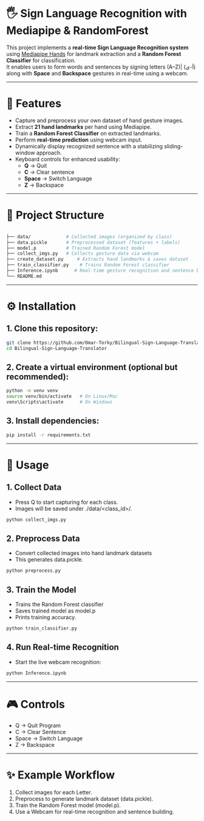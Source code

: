 # 🖐️ Sign Language Recognition with Mediapipe & RandomForest

This project implements a **real-time Sign Language Recognition system** using [Mediapipe Hands](https://google.github.io/mediapipe/solutions/hands.html) for landmark extraction and a **Random Forest Classifier** for classification.  
It enables users to form words and sentences by signing letters (A–Z)| (أ-ي) along with **Space** and **Backspace** gestures in real-time using a webcam.

---

# 📌 Features
- Capture and preprocess your own dataset of hand gesture images.
- Extract **21 hand landmarks** per hand using Mediapipe.
- Train a **Random Forest Classifier** on extracted landmarks.
- Perform **real-time prediction** using webcam input.
- Dynamically display recognized sentence with a stabilizing sliding-window approach.
- Keyboard controls for enhanced usability:
  - **Q** → Quit  
  - **C** → Clear sentence  
  - **Space** → Switch Language  
  - **Z** → Backspace  

---

# 📂 Project Structure

```bash

├── data/             # Collected images (organized by class)
├── data.pickle       # Preprocessed dataset (features + labels)
├── model.p           # Trained Random Forest model
├── collect_imgs.py   # Collects gesture data via webcam
├── create_dataset.py     # Extracts hand landmarks & saves dataset
├── train_classifier.py    # Trains Random Forest classifier
├── Inference.ipynb      # Real-time gesture recognition and sentence builder
└── README.md
```

---

# ⚙️ Installation
## 1. Clone this repository:
```bash
git clone https://github.com/Omar-Torky/Bilingual-Sign-Language-Translator.git
cd Bilingual-Sign-Language-Translator
```

## 2. Create a virtual environment (optional but recommended):
```bash
python -m venv venv
source venv/bin/activate   # On Linux/Mac
venv\Scripts\activate      # On Windows
```

## 3. Install dependencies:
```bash
pip install -r requirements.txt
```

---

# 🚀 Usage
## 1. Collect Data
- Press Q to start capturing for each class.
- Images will be saved under ./data/<class_id>/.
```bash
python collect_imgs.py
```


## 2. Preprocess Data
- Convert collected images into hand landmark datasets
- This generates data.pickle.
```bash
python preprocess.py
```

## 3. Train the Model
- Trains the Random Forest classifier
- Saves trained model as model.p
- Prints training accuracy.
```bash
python train_classifier.py
```


## 4. Run Real-time Recognition
- Start the live webcam recognition:
```bash
python Inference.ipynb
```
---

# 🎮 Controls
- Q → Quit Program
- C → Clear Sentence
- Space → Switch Language
- Z → Backspace

---

# ✨ Example Workflow
1. Collect images for each Letter.
2. Preprocess to generate landmark dataset (data.pickle).
3. Train the Random Forest model (model.p).
4. Use a Webcam for real-time recognition and sentence building.







